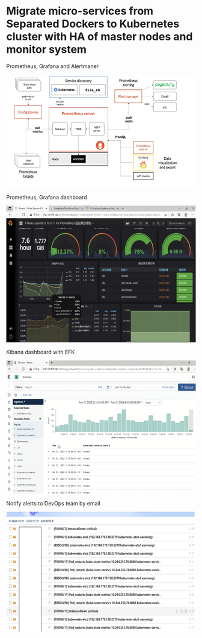 # Migrate micro-services from Separated Dockers to Kubernetes cluster with HA of master nodes and monitor system

Prometheus, Grafana and Alertmaner

<img src="pics/2/0.jpg" width="600" height="300"> 

Prometheus, Grafana dashboard

<img src="pics/2/1.jpg" width="600" height="363">

Kibana dashboard with EFK

<img src="pics/2/4.jpg" width="600" height="354">

Notify alerts to DevOps team by email

<img src="pics/2/3.jpg" width="600" height="318">
